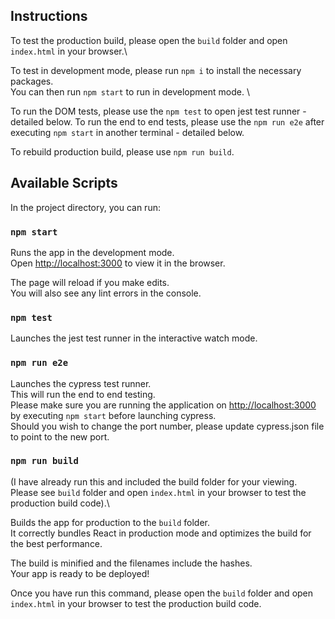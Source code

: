 ## Instructions

To test the production build, please open the `build` folder and open `index.html` in your browser.\

To test in development mode, please run `npm i` to install the necessary packages.\
You can then run `npm start` to run in development mode. \

To run the DOM tests, please use the `npm test` to open jest test runner - detailed below.
To run the end to end tests, please use the `npm run e2e` after executing `npm start` in another terminal - detailed below.

To rebuild production build, please use `npm run build`.

## Available Scripts

In the project directory, you can run:

### `npm start`

Runs the app in the development mode.\
Open [http://localhost:3000](http://localhost:3000) to view it in the browser.

The page will reload if you make edits.\
You will also see any lint errors in the console.

### `npm test`

Launches the jest test runner in the interactive watch mode.

### `npm run e2e`

Launches the cypress test runner.\
This will run the end to end testing.\
Please make sure you are running the application on [http://localhost:3000](http://localhost:3000) by executing `npm start` before launching cypress. \
Should you wish to change the port number, please update cypress.json file to point to the new port.

### `npm run build`

(I have already run this and included the build folder for your viewing. Please see `build` folder and open `index.html` in your browser to test the production build code).\

Builds the app for production to the `build` folder.\
It correctly bundles React in production mode and optimizes the build for the best performance.

The build is minified and the filenames include the hashes.\
Your app is ready to be deployed!

Once you have run this command, please open the `build` folder and open `index.html` in your browser to test the production build code.
